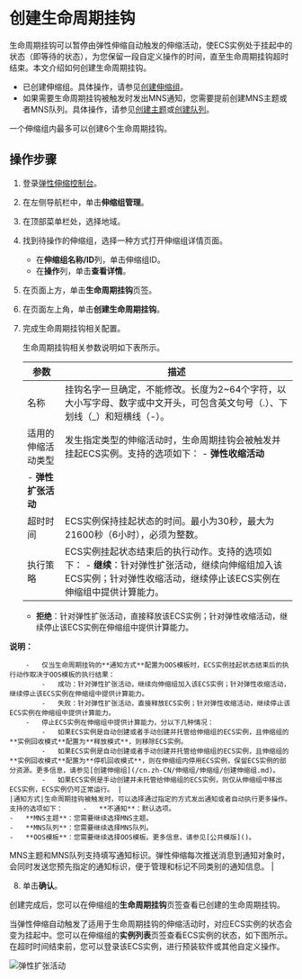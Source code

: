 # 创建生命周期挂钩

生命周期挂钩可以暂停由弹性伸缩自动触发的伸缩活动，使ECS实例处于挂起中的状态（即等待的状态），为您保留一段自定义操作的时间，直至生命周期挂钩超时结束。本文介绍如何创建生命周期挂钩。

-   已创建伸缩组。具体操作，请参见[创建伸缩组](/cn.zh-CN/伸缩组/伸缩组/创建伸缩组.md)。
-   如果需要生命周期挂钩被触发时发出MNS通知，您需要提前创建MNS主题或者MNS队列。具体操作，请参见[创建主题]()或[创建队列]()。

一个伸缩组内最多可以创建6个生命周期挂钩。

## 操作步骤

1.  登录[弹性伸缩控制台](https://essnew.console.aliyun.com/)。

2.  在左侧导航栏中，单击**伸缩组管理**。

3.  在顶部菜单栏处，选择地域。

4.  找到待操作的伸缩组，选择一种方式打开伸缩组详情页面。

    -   在**伸缩组名称/ID**列，单击伸缩组ID。
    -   在**操作**列，单击**查看详情**。
5.  在页面上方，单击**生命周期挂钩**页签。

6.  在页面左上角，单击**创建生命周期挂钩**。

7.  完成生命周期挂钩相关配置。

    生命周期挂钩相关参数说明如下表所示。

    |参数|描述|
    |--|--|
    |名称|挂钩名字一旦确定，不能修改。长度为2~64个字符，以大小写字母、数字或中文开头，可包含英文句号（.）、下划线（\_）和短横线（-）。|
    |适用的伸缩活动类型|发生指定类型的伸缩活动时，生命周期挂钩会被触发并挂起ECS实例。支持的选项如下：     -   **弹性收缩活动**
    -   **弹性扩张活动** |
    |超时时间|ECS实例保持挂起状态的时间。最小为30秒，最大为21600秒（6小时），必须为整数。|
    |执行策略|ECS实例挂起状态结束后的执行动作。支持的选项如下：     -   **继续**：针对弹性扩张活动，继续向伸缩组加入该ECS实例；针对弹性收缩活动，继续停止该ECS实例在伸缩组中提供计算能力。
    -   **拒绝**：针对弹性扩张活动，直接释放该ECS实例；针对弹性收缩活动，继续停止该ECS实例在伸缩组中提供计算能力。

**说明：**

        -   仅当生命周期挂钩的**通知方式**配置为OOS模板时，ECS实例挂起状态结束后的执行动作取决于OOS模板的执行结果：
            -   成功：针对弹性扩张活动，继续向伸缩组加入该ECS实例；针对弹性收缩活动，继续停止该ECS实例在伸缩组中提供计算能力。
            -   失败：针对弹性扩张活动，直接释放ECS实例；针对弹性收缩活动，继续停止该ECS实例在伸缩组中提供计算能力。
        -   停止ECS实例在伸缩组中提供计算能力，分以下几种情况：
            -   如果ECS实例是自动创建或者手动创建并托管给伸缩组的ECS实例，且伸缩组的**实例回收模式**配置为**释放模式**，则移除ECS实例。
            -   如果ECS实例是自动创建或者手动创建并托管给伸缩组的ECS实例，且伸缩组的**实例回收模式**配置为**停机回收模式**，则在伸缩组内停用ECS实例，保留ECS实例的部分资源。更多信息，请参见[创建伸缩组](/cn.zh-CN/伸缩组/伸缩组/创建伸缩组.md)。
            -   如果ECS实例是手动创建并未托管给伸缩组的ECS实例，则仅从伸缩组中移出ECS实例，ECS实例仍可正常运行。 |
    |通知方式|生命周期挂钩被触发时，可以选择通过指定的方式发出通知或者自动执行更多操作。支持的选项如下：     -   **不通知**：默认选项。
    -   **MNS主题**：您需要继续选择MNS主题。
    -   **MNS队列**：您需要继续选择MNS队列。
    -   **OOS模板**：您需要继续选择OOS模板。更多信息，请参见[公共模版]()。
MNS主题和MNS队列支持填写通知标识。弹性伸缩每次推送消息到通知对象时，会同时发送您预先指定的通知标识，便于管理和标记不同类别的通知信息。 |

8.  单击**确认**。


创建完成后，您可以在伸缩组的**生命周期挂钩**页签查看已创建的生命周期挂钩。

当弹性伸缩自动触发了适用于生命周期挂钩的伸缩活动时，对应ECS实例的状态会变为挂起中。您可以在伸缩组的**实例列表**页签查看ECS实例的状态，如下图所示。在超时时间结束前，您可以登录该ECS实例，进行预装软件或其他自定义操作。

![弹性扩张活动](https://static-aliyun-doc.oss-accelerate.aliyuncs.com/assets/img/zh-CN/6414004261/p284616.png)

